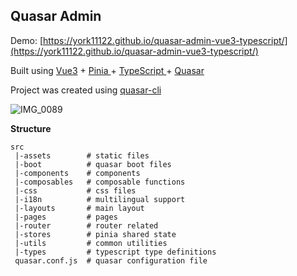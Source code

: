 ## Quasar Admin

Demo: [https://york11122.github.io/quasar-admin-vue3-typescript/](https://york11122.github.io/quasar-admin-vue3-typescript/)

Built using [Vue3](https://vuejs.org/) + [Pinia ](https://pinia.vuejs.org/)+ [TypeScript ](https://www.typescriptlang.org/)+ [Quasar ](https://quasar.dev/)

Project was created using [quasar-cli](https://quasar.dev/start/quasar-cli)

![IMG_0089](https://user-images.githubusercontent.com/21119213/233841029-643ff5fe-294d-4449-a512-049915de7051.jpeg)

**Structure**
``` 
src
 |-assets        # static files
 |-boot          # quasar boot files
 |-components    # components
 |-composables   # composable functions
 |-css           # css files
 |-i18n          # multilingual support
 |-layouts       # main layout
 |-pages         # pages
 |-router        # router related
 |-stores        # pinia shared state
 |-utils         # common utilities
 |-types         # typescript type definitions
 quasar.conf.js  # quasar configuration file
 
``` 
